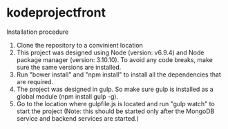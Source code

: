 # kodeprojectfront

Installation procedure

1. Clone the repository to a convinient location
2. This project was designed using Node (version: v6.9.4) and Node package manager (version: 3.10.10). To avoid any code breaks, make sure the same versions are installed. 
3. Run "bower install" and "npm install" to install all the dependencies that are required.
4. The project was designed in gulp. So make sure gulp is installed as a global module (npm install gulp -g).
5. Go to the location where gulpfile.js is located and run "gulp watch" to start the project (Note: this should be started only after the MongoDB service and backend services are started.)